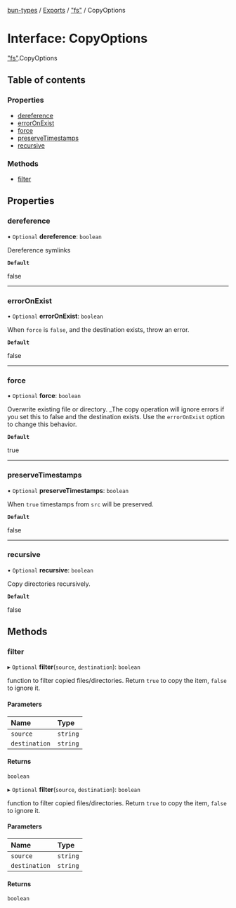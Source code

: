 [bun-types](https://github.com/oven-sh/bun-types/blob/master/api-docs/README.md) / [Exports](https://github.com/oven-sh/bun-types/blob/master/api-docs/modules.md) / ["fs"](https://github.com/oven-sh/bun-types/blob/master/api-docs/modules/fs_.md) / CopyOptions

# Interface: CopyOptions

["fs"](https://github.com/oven-sh/bun-types/blob/master/api-docs/modules/fs_.md).CopyOptions

## Table of contents

### Properties

- [dereference](https://github.com/oven-sh/bun-types/blob/master/api-docs/interfaces/fs_.CopyOptions.md#dereference)
- [errorOnExist](https://github.com/oven-sh/bun-types/blob/master/api-docs/interfaces/fs_.CopyOptions.md#erroronexist)
- [force](https://github.com/oven-sh/bun-types/blob/master/api-docs/interfaces/fs_.CopyOptions.md#force)
- [preserveTimestamps](https://github.com/oven-sh/bun-types/blob/master/api-docs/interfaces/fs_.CopyOptions.md#preservetimestamps)
- [recursive](https://github.com/oven-sh/bun-types/blob/master/api-docs/interfaces/fs_.CopyOptions.md#recursive)

### Methods

- [filter](https://github.com/oven-sh/bun-types/blob/master/api-docs/interfaces/fs_.CopyOptions.md#filter)

## Properties

### dereference

• `Optional` **dereference**: `boolean`

Dereference symlinks

**`Default`**

false

___

### errorOnExist

• `Optional` **errorOnExist**: `boolean`

When `force` is `false`, and the destination
exists, throw an error.

**`Default`**

false

___

### force

• `Optional` **force**: `boolean`

Overwrite existing file or directory. _The copy
operation will ignore errors if you set this to false and the destination
exists. Use the `errorOnExist` option to change this behavior.

**`Default`**

true

___

### preserveTimestamps

• `Optional` **preserveTimestamps**: `boolean`

When `true` timestamps from `src` will
be preserved.

**`Default`**

false

___

### recursive

• `Optional` **recursive**: `boolean`

Copy directories recursively.

**`Default`**

false

## Methods

### filter

▸ `Optional` **filter**(`source`, `destination`): `boolean`

function to filter copied files/directories. Return
`true` to copy the item, `false` to ignore it.

#### Parameters

| Name | Type |
| :------ | :------ |
| `source` | `string` |
| `destination` | `string` |

#### Returns

`boolean`

▸ `Optional` **filter**(`source`, `destination`): `boolean`

function to filter copied files/directories. Return
`true` to copy the item, `false` to ignore it.

#### Parameters

| Name | Type |
| :------ | :------ |
| `source` | `string` |
| `destination` | `string` |

#### Returns

`boolean`
